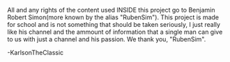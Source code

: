   All and any rights of the content used INSIDE this project go to Benjamin Robert Simon(more known by the alias "RubenSim").
This project is made for school and is not something that should be taken seriously, I just really like his channel and the ammount of information that a single man can give to us with just
a channel and his passion. We thank you, "RubenSim".

  -KarlsonTheClassic
